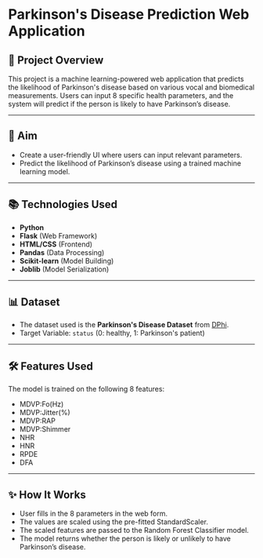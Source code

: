 # Parkinson's Disease Prediction Web Application

## 🧠 Project Overview

This project is a machine learning-powered web application that predicts the likelihood of Parkinson's disease based on various vocal and biomedical measurements. Users can input 8 specific health parameters, and the system will predict if the person is likely to have Parkinson’s disease.

---

## 🎯 Aim

- Create a user-friendly UI where users can input relevant parameters.
- Predict the likelihood of Parkinson’s disease using a trained machine learning model.

---

## 📚 Technologies Used

- **Python**
- **Flask** (Web Framework)
- **HTML/CSS** (Frontend)
- **Pandas** (Data Processing)
- **Scikit-learn** (Model Building)
- **Joblib** (Model Serialization)

---

## 📊 Dataset

- The dataset used is the **Parkinson's Disease Dataset** from [DPhi](https://github.com/dphi-official/Datasets/blob/master/parkinsons_data.csv).
- Target Variable: `status` (0: healthy, 1: Parkinson's patient)

---

## 🛠 Features Used

The model is trained on the following 8 features:
- MDVP:Fo(Hz)
- MDVP:Jitter(%)
- MDVP:RAP
- MDVP:Shimmer
- NHR
- HNR
- RPDE
- DFA

---

## ✨ How It Works
- User fills in the 8 parameters in the web form.
- The values are scaled using the pre-fitted StandardScaler.
- The scaled features are passed to the Random Forest Classifier model.
- The model returns whether the person is likely or unlikely to have Parkinson’s disease.

